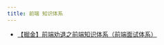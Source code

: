 ```yaml
---
title: 前端 知识体系
---
```


- [【掘金】前端劝退之前端知识体系（前端面试体系）](https://juejin.cn/post/6994657097220620319 '前端劝退之前端知识体系（前端面试体系')
